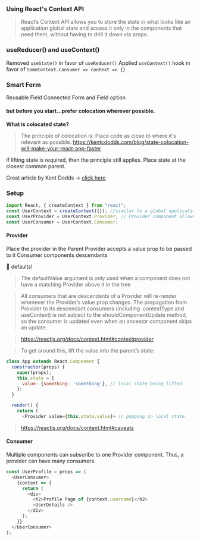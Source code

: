 ### Using React's Context API

> React’s Context API allows you to store the state in what looks like an application global state and access it only in the components that need them, without having to drill it down via props.

### useReducer() and useContext() 
Removed `useState()` in favor of `useReducer()`
Applied `useContext()` hook in favor of `SomeContext.Consumer => context => {}` 

### Smart Form 
Reusable Field 
Connected Form and Field option

#### but before you start...prefer colocation wherever possible.

**What is colocated state?**

> The principle of colocation is:
> Place code as close to where it's relevant as possible.
> https://kentcdodds.com/blog/state-colocation-will-make-your-react-app-faster

If lifting state is required, then the principle still applies. Place state at the closest common parent.

Great article by Kent Dodds -> [click here](https://kentcdodds.com/blog/colocation)

### Setup

```javascript
import React, { createContext } from "react";
const UserContext = createContext({}); //similar to a global application state. can use default values, replace the empty object.
const UserProvider = UserContext.Provider; // Provider component allows Consumers to subscribe to changes in context
const UserConsumer = UserContext.Consumer;
```

#### Provider

Place the provider in the Parent
Provider accepts a value prop to be passed to it Consumer components descendants

📣 defaults!

> The defaultValue argument is only used when a component does not have a matching Provider above it in the tree

> All consumers that are descendants of a Provider will re-render whenever the Provider’s value prop changes. The propagation from Provider to its descendant consumers (including .contextType and useContext) is not subject to the shouldComponentUpdate method, so the consumer is updated even when an ancestor component skips an update.

> https://reactjs.org/docs/context.html#contextprovider

> To get around this, lift the value into the parent’s state:

```javascript
class App extends React.Component {
  constructor(props) {
    super(props);
    this.state = {
      value: {something: 'something'}, // local state being lifted
    };
  }

  render() {
    return (
      <Provider value={this.state.value}> // popping in local state
```

> https://reactjs.org/docs/context.html#caveats

#### Consumer

Multiple components can subscribe to one Provider component. Thus, a provider can have many consumers.

```javascript
const UserProfile = props => (
  <UserConsumer>
    {context => {
      return (
        <div>
          <h2>Profile Page of {context.username}</h2>
          <UserDetails />
        </div>
      );
    }}
  </UserConsumer>
);
```
